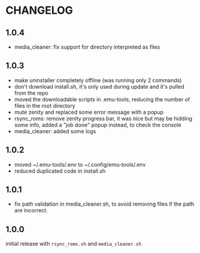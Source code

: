 # CHANGELOG

## 1.0.4

- media_cleaner: fix support for directory interpreted as files

## 1.0.3

- make uninstaller completely offline (was running only 2 commands)
- don't download install.sh, it's only used during update and it's pulled from the repo
- moved the downloadable scripts in .emu-tools, reducing the number of files in the root directory
- mute zenity and replaced some error message with a popup
- rsync_roms: remove zenity progress bar, it was nice but may be hidding some info, added a "job done" popup instead, to check the console
- media_cleaner: added some logs

## 1.0.2

- moved ~/.emu-tools/.env to ~/.config/emu-tools/.env
- reduced duplicated code in install.sh

## 1.0.1

- fix path validation in media_cleaner.sh, to avoid removing files if the path are incorrect.

## 1.0.0

initial release with `rsync_roms.sh` and `media_cleaner.sh`
